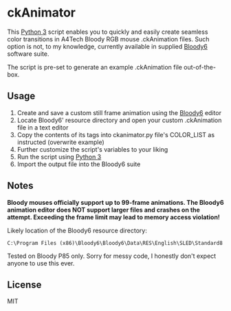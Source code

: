 # ckAnimator

This [Python 3] script enables you to quickly and easily create seamless color transitions in A4Tech Bloody RGB mouse .ckAnimation files. Such option is not, to my knowledge, currently available in supplied [Bloody6] software suite.

The script is pre-set to generate an example .ckAnimation file out-of-the-box.

## Usage

1. Create and save a custom still frame animation using the [Bloody6] editor
2. Locate Bloody6' resource directory and open your custom .ckAnimation file in a text editor
3. Copy the contents of its <ColorPicture> tags into ckanimator.py file's COLOR_LIST as instructed (overwrite example)
4. Further customize the script's variables to your liking
5. Run the script using [Python 3]
6. Import the output file into the Bloody6 suite

## Notes

**Bloody mouses officially support up to 99-frame animations. The Bloody6 animation editor does NOT support larger files and crashes on the attempt. Exceeding the frame limit may lead to memory access violation!**

Likely location of the Bloody6 resource directory:
```
C:\Program Files (x86)\Bloody6\Bloody6\Data\RES\English\SLED\Standard8
```
Tested on Bloody P85 only. Sorry for messy code, I honestly don't expect anyone to use this ever.

## License

MIT

[Python 3]: <https://www.python.org/>
[Bloody6]: <http://software.bloody.com>
